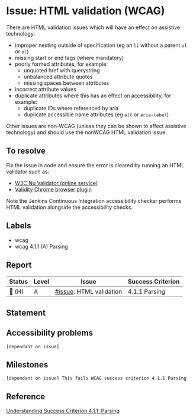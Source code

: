 # Issue: HTML validation (WCAG)

There are HTML validation issues which will have an effect on assistive technology:

- improper nesting outside of specification (eg an `li` without a parent `ul` or `ol`)
- missing start or end tags (where mandatory)
- poorly formed attributes, for example:
  - unquoted href with querystring
  - unbalanced attribute quotes
  - missing spaces between attributes
- incorrect attribute values
- duplicate attributes where this has an effect on accessibility, for example:
  - duplicate IDs where referenced by aria
  - duplicate accessible name attributes (eg `alt` or `aria-label`)

Other issues are non-WCAG (unless they can be shown to affect assistive technology) and should use the nonWCAG HTML validation issue.

## To resolve

Fix the issue in code and ensure the error is cleared by running an HTML validator such as:
- [W3C Nu Validator (online service)](https://validator.w3.org/nu/)
- [Validity Chrome browser plugin](https://chrome.google.com/webstore/detail/validity/bbicmjjbohdfglopkidebfccilipgeif?hl=en-GB)

Note the Jenkins Continuous Integration accessibility checker performs HTML validation alongside the accessibility checks.

## Labels

- wcag
- wcag 4.1.1 (A) Parsing

## Report
| Status | Level | Issue | Success Criterion |
| ------ | ----- | ----- | ----------------- |
| 🔴 (H) | A    | [#issue](): HTML validation | 4.1.1 Parsing |

## Statement

## Accessibility problems
```
[dependant on issue]
```

## Milestones
```
[dependant on issue] This fails WCAG success criterion 4.1.1 Parsing
```

## Reference 

[Understanding Success Criterion 4.1.1: Parsing](https://www.w3.org/WAI/WCAG21/Understanding/parsing.html)
